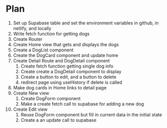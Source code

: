# Plan

1. Set up Supabase table and set the environment variables in
   github, in netlify, and locally
1. Write fetch function for getting dogs
1. Create Router
1. Create Home view that gets and displays the dogs
1. Create a DogList component
1. Create the DogCard component and update home
1. Create Detail Route and DogDetail component
   1. Create fetch function getting single dog info
   1. Create create a DogDetail component to display
   1. Create a button to edit, and a button to delete
   1. redirect page using useHistory if delete is called
1. Make dog cards in Home links to detail page
1. Create New view
   1. Create DogForm component
   1. Make a create fetch call to supabase for adding a new dog
1. Create Edit view
   1. Reuse DogForm component but fill in current data in the initial state
   1. Create a an update call to supabase
